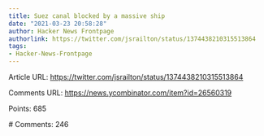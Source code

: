 ```yaml
---
title: Suez canal blocked by a massive ship
date: "2021-03-23 20:58:28"
author: Hacker News Frontpage
authorlink: https://twitter.com/jsrailton/status/1374438210315513864
tags:
- Hacker-News-Frontpage
---
```


<p>Article URL: <a href="https://twitter.com/jsrailton/status/1374438210315513864">https://twitter.com/jsrailton/status/1374438210315513864</a></p>
<p>Comments URL: <a href="https://news.ycombinator.com/item?id=26560319">https://news.ycombinator.com/item?id=26560319</a></p>
<p>Points: 685</p>
<p># Comments: 246</p>

